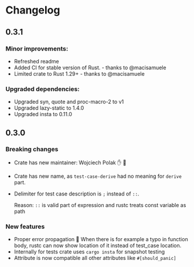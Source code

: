 # Changelog

## 0.3.1
### Minor improvements:
* Refreshed readme
* Added CI for stable version of Rust. - thanks to @macisamuele
* Limited crate to Rust 1.29+ - thanks to @macisamuele
### Upgraded dependencies:
* Upgraded syn, quote and proc-macro-2 to v1
* Upgraded lazy-static to 1.4.0
* Upgraded insta to 0.11.0

## 0.3.0
### Breaking changes
* Crate has new maintainer: Wojciech Polak :hand: :tada:
* Crate has new name, as `test-case-derive` had no meaning for `derive` part.
* Delimiter for test case description is `;` instead of `::`.

  Reason: `::` is valid part of expression and rustc treats const variable as path
### New features
* Proper error propagation :tada:
  When there is for example a typo in function body, rustc can now show location
  of it instead of test_case location.
* Internally for tests crate uses `cargo insta` for snapshot testing
* Attribute is now compatible all other attributes like `#[should_panic]` 
